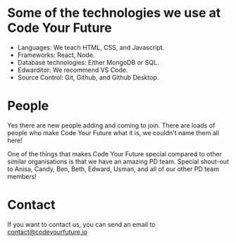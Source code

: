 Some of the technologies we use at Code Your Future
===================================================

* Languages: We teach HTML, CSS, and Javascript.
* Frameworks: React, Node.
* Database technologies: Either MongoDB or SQL.
* Edwarditor: We recommend VS Code.
* Source Control: Git, Github, and Github Desktop.

People
======

Yes there are new people adding and coming to join.
There are loads of people who make Code Your Future what it is, we couldn't name them all here!

One of the things that makes Code Your Future special compared to other similar organisations is that we have an amazing PD team. Special shout-out to Anisa, Candy, Ben, Beth, Edward, Usman, and all of our other PD team members!

Contact
=======

If you want to contact us, you can send an email to contact@codeyourfuture.io
